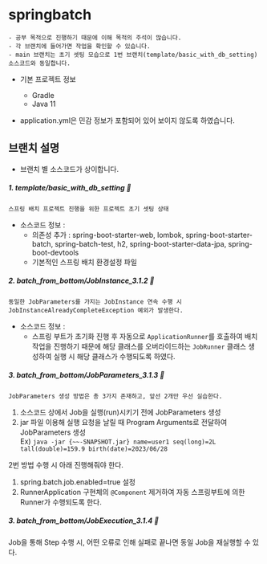 # springbatch
```
- 공부 목적으로 진행하기 때문에 이해 목적의 주석이 많습니다.
- 각 브랜치에 들어가면 작업을 확인할 수 있습니다.
- main 브랜치는 초기 셋팅 모습으로 1번 브랜치(template/basic_with_db_setting) 소스코드와 동일합니다.
```

- 기본 프로젝트 정보
  - Gradle
  - Java 11

- application.yml은 민감 정보가 포함되어 있어 보이지 않도록 하였습니다.

## 브랜치 설명
- 브랜치 별 소스코드가 상이합니다.<br>
##### 1. template/basic_with_db_setting 📖
`스프링 배치 프로젝트 진행을 위한 프로젝트 초기 셋팅 상태`
- 소스코드 정보 :
  - 의존성 추가 : spring-boot-starter-web, lombok, spring-boot-starter-batch, spring-batch-test, h2, spring-boot-starter-data-jpa, spring-boot-devtools
  - 기본적인 스프링 배치 환경설정 파일
##### 2. batch_from_bottom/JobInstance_3.1.2 📖
`동일한 JobParameters를 가지는 JobInstance 연속 수행 시 JobInstanceAlreadyCompleteException 예외가 발생한다.`
- 소스코드 정보 :
  - 스프링 부트가 초기화 진행 후 자동으로 `ApplicationRunner`를 호출하여 배치 작업을 진행하기 때문에 해당 클래스를 오버라이드하는 `JobRunner` 클래스 생성하여 실행 시 해당 클래스가 수행되도록 하였다.

##### 3. batch_from_bottom/JobParameters_3.1.3 📖
`JobParameters 생성 방법은 총 3가지 존재하고, 앞선 2개만 우선 실습한다.`

1. 소스코드 상에서 Job을 실행(run)시키기 전에 JobParameters 생성
2. jar 파일 이용해 실행 요청을 날릴 때 Program Arguments로 전달하여 JobParameters 생성<br>
Ex) `java -jar {~~-SNAPSHOT.jar} name=user1 seq(long)=2L tall(double)=159.9 birth(date)=2023/06/28`<br>

2번 방법 수행 시 아래 진행해줘야 한다.
1. spring.batch.job.enabled=true 설정
2. RunnerApplication 구현체의 `@Component` 제거하여 자동 스프링부트에 의한 Runner가 수행되도록 한다.

##### 3. batch_from_bottom/JobExecution_3.1.4 📖
Job을 통해 Step 수행 시, 어떤 오류로 인해 실패로 끝나면 동일 Job을 재실행할 수 있다.
